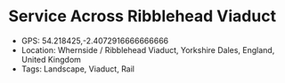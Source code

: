 # Service Across Ribblehead Viaduct

- GPS: 54.218425,-2.4072916666666666
- Location: Whernside / Ribblehead Viaduct, Yorkshire Dales, England, United Kingdom
- Tags: Landscape, Viaduct, Rail
